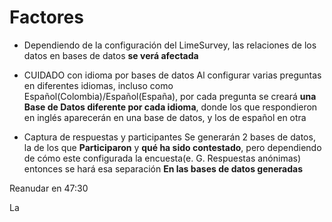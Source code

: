 # Factores
* Dependiendo de la configuración del LimeSurvey, las relaciones de los datos en bases de datos **se verá afectada**

* CUIDADO con idioma por bases de datos
Al configurar varias preguntas en diferentes idiomas, incluso como Español(Colombia)/Español(España), por cada pregunta se creará **una Base de Datos diferente por cada idioma**, donde los que respondieron en inglés aparecerán en una base de datos, y los de español en otra

* Captura de respuestas y participantes
Se generarán 2 bases de datos, la de los que **Participaron** y **qué ha sido contestado**, pero dependiendo de cómo este configurada la encuesta(e. G. Respuestas anónimas) entonces se hará esa separación **En las bases de datos generadas**


Reanudar en 47:30












La